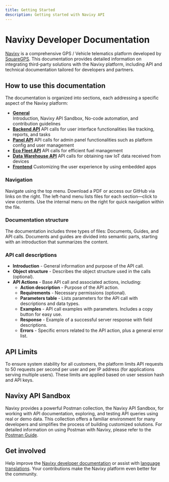 ```yaml
---
title: Getting Started
description: Getting started with Navixy API
---
```

# Navixy Developer Documentation

[Navixy](https://navixy.com) is a comprehensive GPS / Vehicle telematics platform developed by [SquareGPS](https://squaregps.com). This documentation provides detailed information on integrating third-party solutions with the Navixy platform, including API and technical documentation tailored for developers and partners.

## How to use this documentation

The documentation is organized into sections, each addressing a specific aspect of the Navixy platform:

* [**General**](../general/getting-started.md)  
  Introduction, Navixy API Sandbox, No-code automation, and contribution guidelines
* [**Backend API**](../backend-api/getting-started/introduction.md)
  API calls for user interface functionalities like tracking, reports, and tasks
* [**Panel API**](../panel-api/getting-started.md)
  API calls for admin panel functionalities such as platform config and user management
* [**Eco Fleet API**](../eco-fleet-api/getting-started.md)
  API calls for efficient fuel management
* [**Data Warehouse API**](../data-warehouse-api/getting-started.md)
  API calls for obtaining raw IoT data received from devices
* [**Frontend**](../frontend/extensions/user-applications.md)
  Customizing the user experience by using embedded apps

### Navigation

Navigate using the top menu. Download a PDF or access our GitHub via links on the right. The left-hand menu lists files for each section—click to view contents. Use the internal menu on the right for quick navigation within the file.

### Documentation structure

The documentation includes three types of files: Documents, Guides, and API calls. Documents and guides are divided into semantic parts, starting with an introduction that summarizes the content.

### API call descriptions

* **Introduction** - General information and purpose of the API call.
* **Object structure** - Describes the object structure used in the calls (optional).
* **API Actions** - Base API call and associated actions, including:
    * **Action description** - Purpose of the API action.
    * **Requirements** - Necessary permissions (optional).
    * **Parameters table** - Lists parameters for the API call with descriptions and data types.
    * **Examples** - API call examples with parameters. Includes a copy button for easy use.
    * **Response** - Example of a successful server response with field descriptions.
    * **Errors** - Specific errors related to the API action, plus a general error list.


## API Limits

To ensure system stability for all customers, the platform limits API requests to 50 requests per second per user and per IP address (for applications serving multiple users). These limits are applied based on user session hash and API keys.

## Navixy API Sandbox

Navixy provides a powerful Postman collection, the Navixy API Sandbox, for working with API documentation, exploring, and testing API queries using real or demo data. This collection offers a familiar environment for many developers and simplifies the process of building customized solutions. For detailed information on using Postman with Navixy, please refer to the [Postman Guide](./postman.md).

## Get involved

Help improve the [Navixy developer documentation](../general/contribute/dev-docs.md) or assist with [language translations](../general/contribute/translation.md). Your contributions make the Navixy platform even better for the community.
